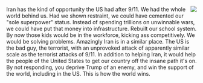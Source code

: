 <img src="http://scripting.com/images/2019/10/16/uncleSam.png" border="0" align="right">Iran has the kind of opportunity the US had after 9/11. We had the whole world behind us. Had we shown restraint, we could have cemented our "sole superpower" status. Instead of spending trillions on unwinnable wars, we could have put that money into infrastructure. Rebuilt our school system. By now those kids would be in the workforce, kicking ass competitively. We would be solving problems. Amazingly Iran is in a similar place. The US is the bad guy, the terrorist, with an unprovoked attack of apparently similar scale as the terrorist attacks of 9/11. In addition to helping Iran, it would help the people of the United States to get our country off the insane path it's on. By not responding, you deprive Trump of an enemy, and win the support of the world, including in the US. This is how the world wins. 
